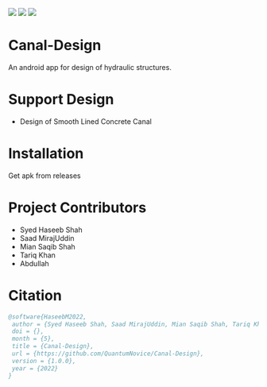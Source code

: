 ![](https://img.shields.io/github/issues/QuantumNovice/Canal-Design) ![](https://img.shields.io/github/stars/QuantumNovice/Canal-Design) ![](https://img.shields.io/badge/Maintained%3F-yes-green.svg) 

# Canal-Design
An android app for design of hydraulic structures.

# Support Design
* Design of Smooth Lined Concrete Canal

# Installation
Get apk from releases

# Project Contributors
 * Syed Haseeb Shah
 * Saad MirajUddin
 * Mian Saqib Shah
 * Tariq Khan
 * Abdullah

# Citation
 ```bibtex
@software{HaseebM2022,
  author = {Syed Haseeb Shah, Saad MirajUddin, Mian Saqib Shah, Tariq Khan and Abd Ullah},
  doi = {},
  month = {5},
  title = {Canal-Design},
  url = {https://github.com/QuantumNovice/Canal-Design},
  version = {1.0.0},
  year = {2022}
}
```
